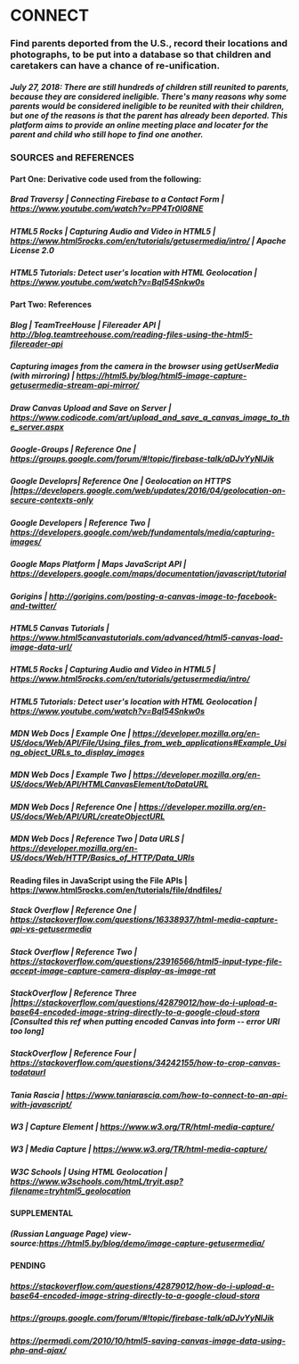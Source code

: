 # CONNECT 

### Find parents deported from the U.S., record their locations and photographs, to be put into a database so that children and caretakers can have a chance of re-unification.

##### July 27, 2018: There are still hundreds of children still reunited to parents, because they are considered ineligible.   There's many reasons why some parents would be considered ineligible to be reunited with their children, but one of the reasons is that the parent has already been deported.  This platform aims to provide an online meeting place and locater for the parent and child who still hope to find one another. 



### SOURCES and REFERENCES

#### Part One: Derivative code used from the following: 

##### Brad Traversy | Connecting Firebase to a Contact Form | https://www.youtube.com/watch?v=PP4Tr0l08NE
##### HTML5 Rocks | Capturing Audio and Video in HTML5 | https://www.html5rocks.com/en/tutorials/getusermedia/intro/ | Apache License 2.0
##### HTML5 Tutorials: Detect user's location with HTML Geolocation | https://www.youtube.com/watch?v=BqI54Snkw0s 

#### Part Two: References

##### Blog | TeamTreeHouse | Filereader API | http://blog.teamtreehouse.com/reading-files-using-the-html5-filereader-api
##### Capturing images from the camera in the browser using getUserMedia (with mirroring) | https://html5.by/blog/html5-image-capture-getusermedia-stream-api-mirror/
##### Draw Canvas Upload and Save on Server | https://www.codicode.com/art/upload_and_save_a_canvas_image_to_the_server.aspx
##### Google-Groups | Reference One | https://groups.google.com/forum/#!topic/firebase-talk/aDJvYyNIJik
##### Google Developrs| Reference One | Geolocation on HTTPS |https://developers.google.com/web/updates/2016/04/geolocation-on-secure-contexts-only
##### Google Developers | Reference Two | https://developers.google.com/web/fundamentals/media/capturing-images/
##### Google Maps Platform | Maps JavaScript API | https://developers.google.com/maps/documentation/javascript/tutorial
##### Gorigins | http://gorigins.com/posting-a-canvas-image-to-facebook-and-twitter/
##### HTML5 Canvas Tutorials | https://www.html5canvastutorials.com/advanced/html5-canvas-load-image-data-url/
##### HTML5 Rocks | Capturing Audio and Video in HTML5 | https://www.html5rocks.com/en/tutorials/getusermedia/intro/
##### HTML5 Tutorials: Detect user's location with HTML Geolocation | https://www.youtube.com/watch?v=BqI54Snkw0s
##### MDN Web Docs | Example One | https://developer.mozilla.org/en-US/docs/Web/API/File/Using_files_from_web_applications#Example_Using_object_URLs_to_display_images
##### MDN Web Docs | Example Two | https://developer.mozilla.org/en-US/docs/Web/API/HTMLCanvasElement/toDataURL
##### MDN Web Docs | Reference One | https://developer.mozilla.org/en-US/docs/Web/API/URL/createObjectURL
##### MDN Web Docs | Reference Two | Data URLS | https://developer.mozilla.org/en-US/docs/Web/HTTP/Basics_of_HTTP/Data_URIs
#### Reading files in JavaScript using the File APIs | https://www.html5rocks.com/en/tutorials/file/dndfiles/
##### Stack Overflow | Reference One | https://stackoverflow.com/questions/16338937/html-media-capture-api-vs-getusermedia
##### Stack Overflow | Reference Two | https://stackoverflow.com/questions/23916566/html5-input-type-file-accept-image-capture-camera-display-as-image-rat
##### StackOverflow | Reference Three |https://stackoverflow.com/questions/42879012/how-do-i-upload-a-base64-encoded-image-string-directly-to-a-google-cloud-stora [Consulted this ref when putting encoded Canvas into form -- error URI too long]
##### StackOverflow | Reference Four | https://stackoverflow.com/questions/34242155/how-to-crop-canvas-todataurl
##### Tania Rascia  | https://www.taniarascia.com/how-to-connect-to-an-api-with-javascript/
##### W3 | Capture Element | https://www.w3.org/TR/html-media-capture/
##### W3 | Media Capture | https://www.w3.org/TR/html-media-capture/
##### W3C Schools | Using HTML Geolocation | https://www.w3schools.com/htmL/tryit.asp?filename=tryhtml5_geolocation


#### SUPPLEMENTAL

##### (Russian Language Page) view-source:https://html5.by/blog/demo/image-capture-getusermedia/

#### PENDING

##### https://stackoverflow.com/questions/42879012/how-do-i-upload-a-base64-encoded-image-string-directly-to-a-google-cloud-stora
##### https://groups.google.com/forum/#!topic/firebase-talk/aDJvYyNIJik
##### https://permadi.com/2010/10/html5-saving-canvas-image-data-using-php-and-ajax/




 
